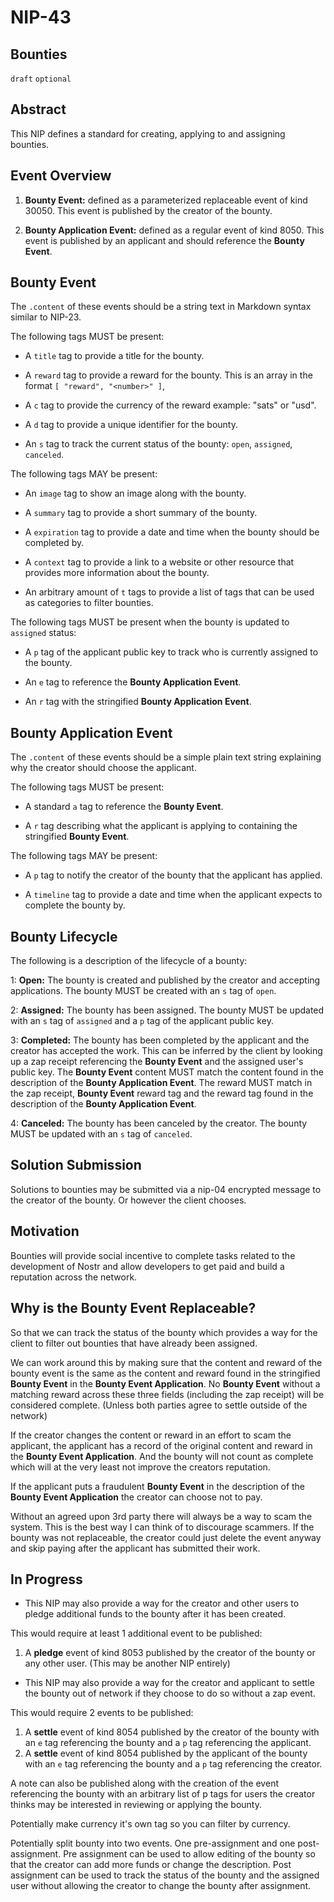 NIP-43
======

Bounties
--------

`draft` `optional`

## Abstract

This NIP defines a standard for creating, applying to and assigning bounties.

## Event Overview

1. **Bounty Event:** defined as a parameterized replaceable event of kind 30050. This event is published by the creator of the bounty.

2. **Bounty Application Event:** defined as a regular event of kind 8050. This event is published by an applicant and should reference the **Bounty Event**.

## Bounty Event

The `.content` of these events should be a string text in Markdown syntax similar to NIP-23.

The following tags MUST be present:

- A `title` tag to provide a title for the bounty.

- A `reward` tag to provide a reward for the bounty. This is an array in the format `[ "reward", "<number>" ]`,

- A `c` tag to provide the currency of the reward example: "sats" or "usd".

- A `d` tag to provide a unique identifier for the bounty.

- An `s` tag to track the current status of the bounty: `open`, `assigned`, `canceled`.

The following tags MAY be present:

- An `image` tag to show an image along with the bounty.

- A `summary` tag to provide a short summary of the bounty.

- A `expiration` tag to provide a date and time when the bounty should be completed by.

- A `context` tag to provide a link to a website or other resource that provides more information about the bounty.

- An arbitrary amount of `t` tags to provide a list of tags that can be used as categories to filter bounties.

The following tags MUST be present when the bounty is updated to `assigned` status:

- A `p` tag of the applicant public key to track who is currently assigned to the bounty.

- An `e` tag to reference the **Bounty Application Event**.

- An `r` tag with the stringified **Bounty Application Event**.

## Bounty Application Event

The `.content` of these events should be a simple plain text string explaining why the creator should choose the applicant.

The following tags MUST be present:

- A standard `a` tag to reference the **Bounty Event**.

- A `r` tag describing what the applicant is applying to containing the stringified **Bounty Event**.

The following tags MAY be present:

- A `p` tag to notify the creator of the bounty that the applicant has applied.

- A `timeline` tag to provide a date and time when the applicant expects to complete the bounty by.

## Bounty Lifecycle

The following is a description of the lifecycle of a bounty:

1: **Open:** The bounty is created and published by the creator and accepting applications. The bounty MUST be created with an `s` tag of `open`.

2: **Assigned:** The bounty has been assigned. The bounty MUST be updated with an `s` tag of `assigned` and a `p` tag of the applicant public key.

3: **Completed:** The bounty has been completed by the applicant and the creator has accepted the work. This can be inferred by the client by looking up a zap receipt referencing the **Bounty Event** and the assigned user's public key. The **Bounty Event** content MUST match the content found in the description of the **Bounty Application Event**. The reward MUST match in the zap receipt, **Bounty Event** reward tag and the reward tag found in the description of the **Bounty Application Event**.

4: **Canceled:** The bounty has been canceled by the creator. The bounty MUST be updated with an `s` tag of `canceled`.

## Solution Submission

Solutions to bounties may be submitted via a nip-04 encrypted message to the creator of the bounty. Or however the client chooses.

## Motivation

Bounties will provide social incentive to complete tasks related to the development of Nostr and allow developers to get paid and build a reputation across the network.

## Why is the Bounty Event Replaceable?

So that we can track the status of the bounty which provides a way for the client to filter out bounties that have already been assigned.

We can work around this by making sure that the content and reward of the bounty event is the same as the content and reward found in the stringified **Bounty Event** in the **Bounty Event Application**. No **Bounty Event** without a matching reward across these three fields (including the zap receipt) will be considered complete. (Unless both parties agree to settle outside of the network)

If the creator changes the content or reward in an effort to scam the applicant, the applicant has a record of the original content and reward in the **Bounty Event Application**. And the bounty will not count as complete which will at the very least not improve the creators reputation.

If the applicant puts a fraudulent **Bounty Event** in the description of the **Bounty Event Application** the creator can choose not to pay.

Without an agreed upon 3rd party there will always be a way to scam the system. This is the best way I can think of to discourage scammers.
If the bounty was not replaceable, the creator could just delete the event anyway and skip paying after the applicant has submitted their work.

## In Progress

- This NIP may also provide a way for the creator and other users to pledge additional funds to the bounty after it has been created.

This would require at least 1 additional event to be published:

1. A **pledge** event of kind 8053 published by the creator of the bounty or any other user. (This may be another NIP entirely)

- This NIP may also provide a way for the creator and applicant to settle the bounty out of network if they choose to do so without a zap event.

This would require 2 events to be published:

1. A **settle** event of kind 8054 published by the creator of the bounty with an `e` tag referencing the bounty and a `p` tag referencing the applicant.
1. A **settle** event of kind 8054 published by the applicant of the bounty with an `e` tag referencing the bounty and a `p` tag referencing the creator.

A note can also be published along with the creation of the event referencing the bounty with an arbitrary list of p tags for users the creator thinks may be interested in reviewing or applying the bounty.

Potentially make currency it's own tag so you can filter by currency.

Potentially split bounty into two events. One pre-assignment and one post-assignment. Pre assignment can be used to allow editing of the bounty so that the creator can add more funds or change the description. Post assignment can be used to track the status of the bounty and the assigned user without allowing the creator to change the bounty after assignment.
